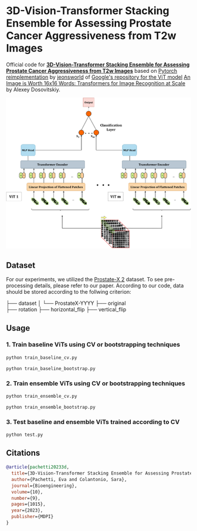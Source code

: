 # 3D-Vision-Transformer Stacking Ensemble for Assessing Prostate Cancer Aggressiveness from T2w Images

Official code for [**3D-Vision-Transformer Stacking Ensemble for Assessing Prostate Cancer Aggressiveness from T2w Images**](https://www.mdpi.com/2306-5354/10/9/1015) based on [Pytorch reimplementation](https://github.com/jeonsworld/ViT-pytorch) by [jeonsworld](https://github.com/jeonsworld) of [Google's repository for the ViT model](https://github.com/google-research/vision_transformer) [An Image is Worth 16x16 Words: Transformers for Image Recognition at Scale](https://arxiv.org/abs/2010.11929) by Alexey Dosovitskiy. 

![vit_ensemble](./img/vit_ensemble.png)

## Dataset
For our experiments, we utilized the [Prostate-X 2](https://www.cancerimagingarchive.net/collection/prostatex/) dataset. To see pre-processing details, please refer to our paper.
According to our code, data should be stored according to the follwing criterion:

├── dataset
│   └── ProstateX-YYYY
        ├── original                             
        ├── rotation
        ├── horizontal_flip
        ├── vertical_flip


## Usage

### 1. Train baseline ViTs using CV or bootstrapping techniques
```
python train_baseline_cv.py
```
```
python train_baseline_bootstrap.py
```


### 2. Train ensemble ViTs using CV or bootstrapping techniques
```
python train_ensemble_cv.py
```
```
python train_ensemble_bootstrap.py
```
### 3. Test baseline and ensemble ViTs trained according to CV
```
python test.py
```

## Citations

```bibtex
@article{pachetti20233d,
  title={3D-Vision-Transformer Stacking Ensemble for Assessing Prostate Cancer Aggressiveness from T2w Images},
  author={Pachetti, Eva and Colantonio, Sara},
  journal={Bioengineering},
  volume={10},
  number={9},
  pages={1015},
  year={2023},
  publisher={MDPI}
}
```
